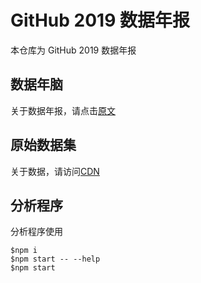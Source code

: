 # GitHub 2019 数据年报

本仓库为 GitHub 2019 数据年报

## 数据年脑

关于数据年报，请点击[原文](./REPORT.md)

## 原始数据集

关于数据，请访问[CDN](http://cdn.opensource-service.cn/github-analysis-report-2019/data.json.gz)

## 分析程序

分析程序使用

```shell
$npm i
$npm start -- --help
$npm start
```
